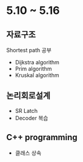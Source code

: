 # 5.10 ~ 5.16

## 자료구조

Shortest path 공부
* Dijkstra algorithm
* Prim algorithm
* Kruskal algorithm

## 논리회로설계

* SR Latch
* Decoder 복습

## C++ programming

- 클래스 상속

